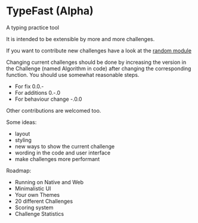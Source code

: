 # TypeFast (Alpha)
A typing practice tool

It is intended to be extensible by more and more challenges.

If you want to contribute new challenges have a look at the [random module][1]

Changing current challenges should be done by increasing the version in the Challenge (named Algorithm in code) after changing the corresponding function.
You should use somewhat reasonable steps. 

- For fix 0.0.-
- For additions 0.-.0
- For behaviour change -.0.0

Other contributions are welcomed too.

Some ideas:

- layout 
- styling
- new ways to show the current challenge
- wording in the code and user interface
- make challenges more performant

Roadmap:

- Running on Native and Web
- Minimalistic UI
- Your own Themes
- 20 different Challenges
- Scoring system
- Challenge Statistics

[1]: https://github.com/SilenLoc/TypeFast/blob/main/src/random/mod.rs
